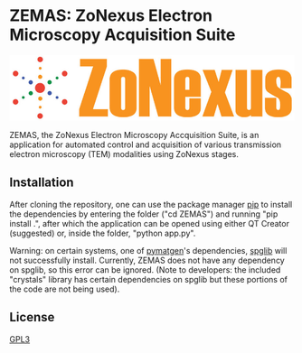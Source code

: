 # ZEMAS: ZoNexus Electron Microscopy Acquisition Suite

![](https://github.com/tobyfrancis/ZEMAS/blob/main/assets/ZoNexus_logo.jpeg) 

ZEMAS, the ZoNexus Electron Microscopy Accquisition Suite, is an application for automated control and acquisition of various transmission electron microscopy (TEM) modalities using ZoNexus stages.
 
## Installation

After cloning the repository, one can use the package manager [pip](https://pip.pypa.io/en/stable/) to install the dependencies by entering the folder ("cd ZEMAS") and running "pip install .", after which the application can be opened using either QT Creator (suggested) or, inside the folder, "python app.py". 

Warning: on certain systems, one of [pymatgen](https://pip.pypa.io/en/stable/)'s dependencies, [spglib](https://pip.pypa.io/en/stable/) will not successfully install. Currently, ZEMAS does not have any dependency on spglib, so this error can be ignored. (Note to developers: the included "crystals" library has certain dependencies on spglib but these portions of the code are not being  used).

## License
[GPL3](https://www.gnu.org/licenses/gpl-3.0.en.html)

